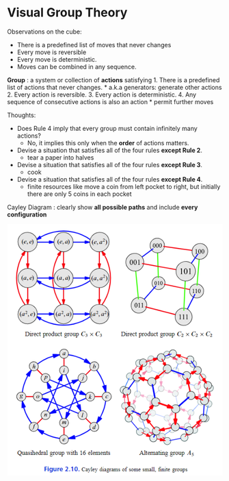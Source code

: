 # Visual Group Theory
Observations on the cube:
* There is a predefined list of moves that never changes
* Every move is reversible
* Every move is deterministic.
* Moves can be combined in any sequence.

**Group** 
  : a system or collection of **actions** satisfying
    1. There is a predefined list of actions that never changes.
        * a.k.a generators: generate other actions 
    2. Every action is reversible.
    3. Every action is deterministic.
    4. Any sequence of consecutive actions is also an action
        * permit further moves

Thoughts:
* Does Rule 4 imply that every group must contain infinitely many actions? 
  * No, it implies this only when the **order** of actions matters.
* Devise a situation that satisfies all of the four rules **except Rule 2**.
  * tear a paper into halves
* Devise a situation that satisfies all of the four rules **except Rule 3**.
  * cook
* Devise a situation that satisfies all of the four rules **except Rule 4**.
  * finite resources like move a coin from left pocket to right, but initially there are only 5 coins in each pocket
  
Cayley Diagram
  :  clearly show **all possible paths** and include **every configuration**

![cayley-examples](./figure/cayley-diagram-ex.png)